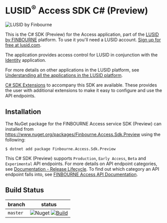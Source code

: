 # LUSID<sup>®</sup> Access SDK C# (Preview)
![LUSID by Finbourne](https://content.finbourne.com/LUSID_repo.png)

This is the C# SDK (Preview) for the Access application, part of the [LUSID by FINBOURNE](https://www.finbourne.com/lusid-technology) platform. To use it you'll need a LUSID account. [Sign up for free at lusid.com](https://www.lusid.com/app/signup).

The application provides access control for LUSID in conjunction with the [Identity](https://github.com/finbourne/identity-sdk-csharp-preview) application.

For more details on other applications in the LUSID platform, see [Understanding all the applications in the LUSID platform](https://support.lusid.com/knowledgebase/article/KA-01787/en-us).

[C# SDK Extensions](https://github.com/finbourne/access-sdk-extensions-csharp) to accompany this SDK are available. These provides the user with additional extensions to make it easy to configure and use the API endpoints.

## Installation

The NuGet package for the FINBOURNE Access service SDK (Preview) can installed from https://www.nuget.org/packages/Finbourne.Access.Sdk.Preview using the following:

```
$ dotnet add package Finbourne.Access.Sdk.Preview
```

This C# SDK (Preview) supports `Production`, `Early Access`, `Beta` and `Experimental` API endpoints. For more details on API endpoint categories, see [Documentation - Release Lifecycle](https://www.lusid.com/app/resources/documentation/lifecycle). To find out which category an API endpoint falls into, see [FINBOURNE Access API Documentation](https://www.lusid.com/access/swagger/index.html).

## Build Status 

| branch | status |
| --- | --- |
| `master` |  ![Nuget](https://img.shields.io/nuget/v/Finbourne.Access.Sdk.Preview?color=blue) [![Build](https://github.com/finbourne/access-sdk-csharp-preview/actions/workflows/build.yaml/badge.svg?branch=master)](https://github.com/finbourne/access-sdk-csharp-preview/actions/workflows/build.yaml) |

